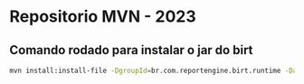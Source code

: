 # Repositorio MVN - 2023

## Comando rodado para instalar o jar do birt
```sh
mvn install:install-file -DgroupId=br.com.reportengine.birt.runtime -DartifactId=birt-v4.13.0 -Dversion=4.13.0  -Dfile="D:/muril/OneDrive/Documents/repositories/microservices/lib/org.eclipse.birt.runtime_4.13.0-20230302.jar" -Dpackaging=jar -DlocalRepositoryPath=. -DcreateChecksum=true -DgeneratePom=true
```